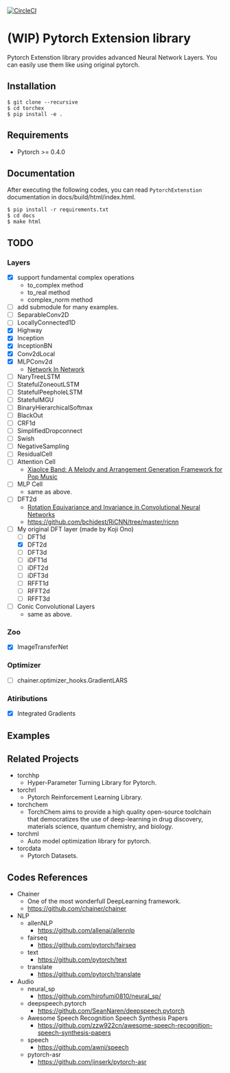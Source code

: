 [![CircleCI](https://circleci.com/gh/0h-n0/torchex.svg?style=svg&circle-token=99e93ba7bf6433d0cd33adbec2fbd042d141353d)](https://circleci.com/gh/0h-n0/torchex)

# (WIP) Pytorch Extension library

Pytorch Extenstion library provides advanced Neural Network Layers. You can easily use them like using original pytorch.

## Installation

```
$ git clone --recursive 
$ cd torchex
$ pip install -e .
```


## Requirements

* Pytorch >= 0.4.0

## Documentation

After executing the following codes, you can read `PytorchExtenstion` documentation in docs/build/html/index.html. 

```shell
$ pip install -r requirements.txt
$ cd docs
$ make html
```

## TODO

### Layers

- [x] support fundamental complex operations
  - to_complex method
  - to_real method
  - complex_norm method
- [ ] add submodule for many examples.
- [ ] SeparableConv2D
- [ ] LocallyConnected1D
- [x] Highway
- [x] Inception
- [x] InceptionBN
- [x] Conv2dLocal
- [x] MLPConv2d
  * [Network In Network](https://arxiv.org/abs/1312.4400v3)
- [ ] NaryTreeLSTM
- [ ] StatefulZoneoutLSTM
- [ ] StatefulPeepholeLSTM
- [ ] StatefulMGU
- [ ] BinaryHierarchicalSoftmax
- [ ] BlackOut
- [ ] CRF1d
- [ ] SimplifiedDropconnect
- [ ] Swish
- [ ] NegativeSampling
- [ ] ResidualCell
- [ ] Attention Cell
  * [XiaoIce Band: A Melody and Arrangement Generation Framework for Pop Music](https://www.kdd.org/kdd2018/accepted-papers/view/xiaoice-banda-melody-and-arrangement-generation-framework-for-pop-music)
- [ ] MLP Cell
  * same as above.
- [ ] DFT2d
  * [Rotation Equivariance and Invariance in Convolutional Neural Networks](https://arxiv.org/pdf/1805.12301.pdf)
  * https://github.com/bchidest/RiCNN/tree/master/ricnn
- [ ] My original DFT layer (made by Koji Ono)
  - [ ] DFT1d
  - [x] DFT2d
  - [ ] DFT3d  
  - [ ] iDFT1d
  - [ ] iDFT2d
  - [ ] iDFT3d  
  - [ ] RFFT1d
  - [ ] RFFT2d
  - [ ] RFFT3d  

- [ ] Conic Convolutional Layers
  * same as above.

### Zoo

- [x] ImageTransferNet
  
### Optimizer

- [ ] chainer.optimizer_hooks.GradientLARS

### Atiributions

- [x] Integrated Gradients

## Examples


## Related Projects

* torchhp
  * Hyper-Parameter Turning Library for Pytorch.
* torchrl
  * Pytorch Reinforcement Learning Library.
* torchchem
  * TorchChem aims to provide a high quality open-source toolchain that democratizes the use of deep-learning in drug discovery, materials science, quantum chemistry, and biology.
* torchml
  * Auto model optimization library for pytorch.
* torcdata
  * Pytorch Datasets.

## Codes References 

* Chainer
  * One of the most wonderfull DeepLearning framework.
  * https://github.com/chainer/chainer
* NLP
  * allenNLP
    * https://github.com/allenai/allennlp
  * fairseq
    * https://github.com/pytorch/fairseq
  * text
    * https://github.com/pytorch/text
  * translate
    * https://github.com/pytorch/translate
* Audio
  * neural_sp
    * https://github.com/hirofumi0810/neural_sp/
  * deepspeech.pytorch
    * https://github.com/SeanNaren/deepspeech.pytorch
  * Awesome Speech Recognition Speech Synthesis Papers
    * https://github.com/zzw922cn/awesome-speech-recognition-speech-synthesis-papers
  * speech
    * https://github.com/awni/speech
  * pytorch-asr
    * https://github.com/jinserk/pytorch-asr